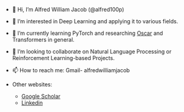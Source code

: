 - 👋 Hi, I’m Alfred William Jacob (@alfred100p)
- 👀 I’m interested in Deep Learning and applying it to various fields.
- 🌱 I’m currently learning PyTorch and researching <a href="https://github.com/microsoft/Oscar">Oscar</a> and Transformers in general.
- 💞️ I’m looking to collaborate on Natural Language Processing or Reinforcement Learning-based Projects.
- 📫 How to reach me: Gmail- alfredwilliamjacob
 
- Other websites: <ul>
  <li><a href="https://scholar.google.com/citations?user=fr9TNLcAAAAJ">Google Scholar</a></li>
  <li><a href="https://in.linkedin.com/in/alfred-william-jacob-84b20a16b">Linkedin</a></li>
  </ul>
